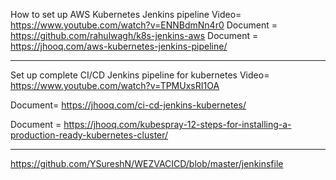 How to set up AWS Kubernetes Jenkins pipeline Video= https://www.youtube.com/watch?v=ENNBdmNn4r0
Document = https://github.com/rahulwagh/k8s-jenkins-aws
Document = https://jhooq.com/aws-kubernetes-jenkins-pipeline/

--------------------------------

Set up complete CI/CD Jenkins pipeline for kubernetes Video= https://www.youtube.com/watch?v=TPMUxsRI1OA

Document= https://jhooq.com/ci-cd-jenkins-kubernetes/

Document = https://jhooq.com/kubespray-12-steps-for-installing-a-production-ready-kubernetes-cluster/

----------------------


https://github.com/YSureshN/WEZVACICD/blob/master/jenkinsfile
